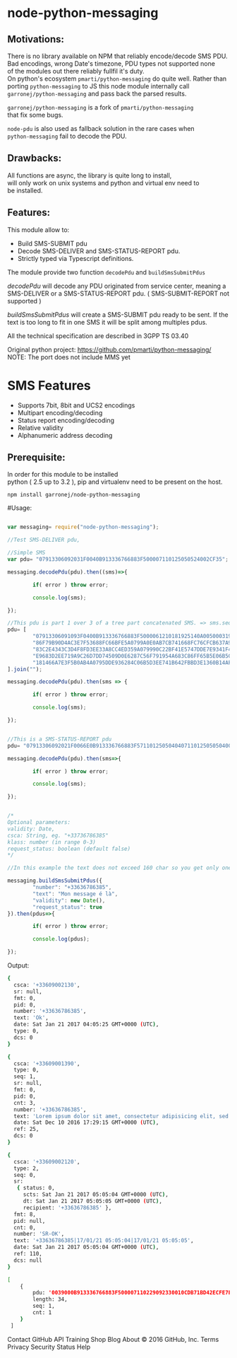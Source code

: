 # node-python-messaging

## Motivations:

There is no library available on NPM that reliably encode/decode SMS PDU.
Bad encodings, wrong Date's timezone, PDU types not supported none  
of the modules out there reliably fullfil it's duty.  
On python's ecosystem ``pmarti/python-messaging`` do quite well.
Rather than porting ``python-messaging`` to JS this node module internally
call ``garronej/python-messaging`` and pass back the parsed results.

``garronej/python-messaging`` is a fork of ``pmarti/python-messaging``  
that fix some bugs.

``node-pdu`` is also used as fallback solution in the rare cases when  
``python-messaging`` fail to decode the PDU.

## Drawbacks:

All functions are async, the library is quite long to install,  
will only work on unix systems and python and virtual env need to  
be installed.

## Features:  

This module allow to:
* Build SMS-SUBMIT pdu
* Decode SMS-DELIVER and SMS-STATUS-REPORT pdu.
* Strictly typed via Typescript definitions.

The module provide two function  ``decodePdu`` and ``buildSmsSubmitPdus``

*decodePdu* will decode any PDU originated from service center,
meaning a SMS-DELIVER or a SMS-STATUS-REPORT pdu. ( SMS-SUBMIT-REPORT not supported )

*buildSmsSubmitPdus* will create a SMS-SUBMIT pdu ready to be sent.
If the text is too long to fit in one SMS it will be split among 
multiples pdus.

All the technical specification are described in 3GPP TS 03.40

Original python project: https://github.com/pmarti/python-messaging/
NOTE: The port does not include MMS yet

SMS Features
============

 * Supports 7bit, 8bit and UCS2 encodings
 * Multipart encoding/decoding
 * Status report encoding/decoding
 * Relative validity
 * Alphanumeric address decoding

## Prerequisite:

In order for this module to be installed  
python ( 2.5 up to 3.2 ), pip and virtualenv need to be present on the host.

``npm install garronej/node-python-messaging``

#Usage: 

````javascript

var messaging= require("node-python-messaging");

//Test SMS-DELIVER pdu, 

//Simple SMS
var pdu= "07913306092031F0040B913336766883F500007110125050524002CF35";

messaging.decodePdu(pdu).then((sms)=>{

        if( error ) throw error;

        console.log(sms);

});

//This pdu is part 1 over 3 of a tree part concatenated SMS. => sms.seq===1 && sms.cnt===3
pdu= [
        "07913306091093F0400B913336766883F5000061210181925140A00500031903019",
        "86F79B90D4AC3E7F53688FC66BFE5A0799A0E0AB7CB741668FC76CFCB637A995E97",
        "83C2E4343C3D4F8FD3EE33A8CC4ED359A079990C22BF41E5747DDE7E9341F4721BF",
        "E9683D2EE719A9C26D7DD74509D0E6287C56F791954A683C86FF65B5E06B5C36777",
        "181466A7E3F5B0AB4A0795DDE936284C06B5D3EE741B642FBBD3E1360B14AFA7E7"
].join("");

messaging.decodePdu(pdu).then(sms => {

        if( error ) throw error;

        console.log(sms);

});


//This is a SMS-STATUS-REPORT pdu
pdu= "07913306092021F0066E0B913336766883F5711012505040407110125050504000";

messaging.decodePdu(pdu).then(sms=>{

        if( error ) throw error;

        console.log(sms);

});


/*
Optional parameters:
validity: Date,
csca: String, eg. "+33736786385"
klass: number (in range 0-3)
request_status: boolean (default false)
*/

//In this example the text does not exceed 160 char so you get only one pdu.

messaging.buildSmsSubmitPdus({
        "number": "+33636786385",
        "text": "Mon message é là",
        "validity": new Date(),
        "request_status": true
}).then(pdus=>{

        if( error ) throw error;

        console.log(pdus);

});

````

Output:

````bash
{ 
  csca: '+33609002130',
  sr: null,
  fmt: 0,
  pid: 0,
  number: '+33636786385',
  text: 'Ok',
  date: Sat Jan 21 2017 04:05:25 GMT+0000 (UTC),
  type: 0,
  dcs: 0 
}

{ 
  csca: '+33609001390',
  type: 0,
  seq: 1,
  sr: null,
  fmt: 0,
  pid: 0,
  cnt: 3,
  number: '+33636786385',
  text: 'Lorem ipsum dolor sit amet, consectetur adipisicing elit, sed do eiusmod tempor incididunt ut labore et dolore magna aliqua.Ut enim ad minim veniam, quis',
  date: Sat Dec 10 2016 17:29:15 GMT+0000 (UTC),
  ref: 25,
  dcs: 0 
}

{ 
  csca: '+33609002120',
  type: 2,
  seq: 0,
  sr:
   { status: 0,
     scts: Sat Jan 21 2017 05:05:04 GMT+0000 (UTC),
     dt: Sat Jan 21 2017 05:05:05 GMT+0000 (UTC),
     recipient: '+33636786385' },
  fmt: 8,
  pid: null,
  cnt: 0,
  number: 'SR-OK',
  text: '+33636786385|17/01/21 05:05:04|17/01/21 05:05:05',
  date: Sat Jan 21 2017 05:05:04 GMT+0000 (UTC),
  ref: 110,
  dcs: null 
}

[ 
    { 
        pdu: '0039000B913336766883F500007110229092330010CDB71BD42ECFE7E173195400B1FF',
        length: 34,
        seq: 1,
        cnt: 1 
    } 
 ]
````

Contact GitHub API Training Shop Blog About
© 2016 GitHub, Inc. Terms Privacy Security Status Help